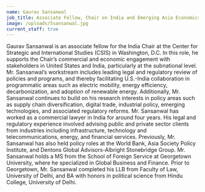 ```yaml
---
name: Gaurav Sansanwal
job_title: Associate Fellow, Chair on India and Emerging Asia Economics
image: /uploads/5sansanwal.jpg
current_staff: true
---
```

Gaurav Sansanwal is an associate fellow for the India Chair at the Center for Strategic and International Studies (CSIS) in Washington, D.C. In this role, he supports the Chair’s commercial and economic engagement with stakeholders in United States and India, particularly at the subnational level. Mr. Sansanwal’s workstream includes leading legal and regulatory review of policies and programs, and thereby facilitating U.S.-India collaboration in programmatic areas such as electric mobility, energy efficiency, decarbonization, and adoption of renewable energy. Additionally, Mr. Sansanwal continues to build on his research interests in policy areas such as supply chain diversification, digital trade, industrial policy, emerging technologies, and associated regulatory reforms. Mr. Sansanwal has worked as a commercial lawyer in India for around four years. His legal and regulatory experience involved advising public and private sector clients from industries including infrastructure, technology and telecommunications, energy, and financial services. Previously, Mr. Sansanwal has also held policy roles at the World Bank, Asia Society Policy Institute, and Dentons Global Advisors-Albright Stonebridge Group. Mr. Sansanwal holds a MS from the School of Foreign Service at Georgetown University, where he specialized in Global Business and Finance. Prior to Georgetown, Mr. Sansanwal completed his LLB from Faculty of Law, University of Delhi, and BA with honors in political science from Hindu College, University of Delhi.
